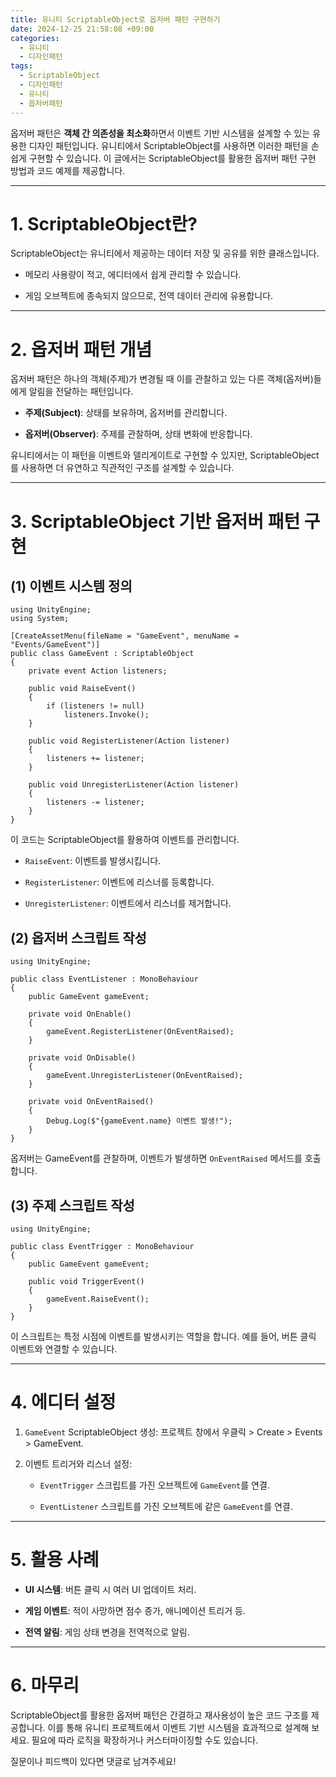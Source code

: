 ```yaml
---
title: 유니티 ScriptableObject로 옵저버 패턴 구현하기
date: 2024-12-25 21:58:08 +09:00
categories:
  - 유니티
  - 디자인패턴
tags:
  - ScriptableObject
  - 디자인패턴
  - 유니티
  - 옵저버패턴
---
```


옵저버 패턴은 **객체 간 의존성을 최소화**하면서 이벤트 기반 시스템을 설계할 수 있는 유용한 디자인 패턴입니다. 유니티에서 ScriptableObject를 사용하면 이러한 패턴을 손쉽게 구현할 수 있습니다. 이 글에서는 ScriptableObject를 활용한 옵저버 패턴 구현 방법과 코드 예제를 제공합니다.

---

# 1. ScriptableObject란?

ScriptableObject는 유니티에서 제공하는 데이터 저장 및 공유를 위한 클래스입니다.

- 메모리 사용량이 적고, 에디터에서 쉽게 관리할 수 있습니다.
    
- 게임 오브젝트에 종속되지 않으므로, 전역 데이터 관리에 유용합니다.
    

---

# 2. 옵저버 패턴 개념

옵저버 패턴은 하나의 객체(주제)가 변경될 때 이를 관찰하고 있는 다른 객체(옵저버)들에게 알림을 전달하는 패턴입니다.

- **주제(Subject)**: 상태를 보유하며, 옵저버를 관리합니다.
    
- **옵저버(Observer)**: 주제를 관찰하며, 상태 변화에 반응합니다.
    

유니티에서는 이 패턴을 이벤트와 델리게이트로 구현할 수 있지만, ScriptableObject를 사용하면 더 유연하고 직관적인 구조를 설계할 수 있습니다.

---

# 3. ScriptableObject 기반 옵저버 패턴 구현

## (1) 이벤트 시스템 정의

```
using UnityEngine;
using System;

[CreateAssetMenu(fileName = "GameEvent", menuName = "Events/GameEvent")]
public class GameEvent : ScriptableObject
{
    private event Action listeners;

    public void RaiseEvent()
    {
        if (listeners != null)
            listeners.Invoke();
    }

    public void RegisterListener(Action listener)
    {
        listeners += listener;
    }

    public void UnregisterListener(Action listener)
    {
        listeners -= listener;
    }
}
```

이 코드는 ScriptableObject를 활용하여 이벤트를 관리합니다.

- `RaiseEvent`: 이벤트를 발생시킵니다.
    
- `RegisterListener`: 이벤트에 리스너를 등록합니다.
    
- `UnregisterListener`: 이벤트에서 리스너를 제거합니다.
    

## (2) 옵저버 스크립트 작성

```
using UnityEngine;

public class EventListener : MonoBehaviour
{
    public GameEvent gameEvent;

    private void OnEnable()
    {
        gameEvent.RegisterListener(OnEventRaised);
    }

    private void OnDisable()
    {
        gameEvent.UnregisterListener(OnEventRaised);
    }

    private void OnEventRaised()
    {
        Debug.Log($"{gameEvent.name} 이벤트 발생!");
    }
}
```

옵저버는 GameEvent를 관찰하며, 이벤트가 발생하면 `OnEventRaised` 메서드를 호출합니다.

## (3) 주제 스크립트 작성

```
using UnityEngine;

public class EventTrigger : MonoBehaviour
{
    public GameEvent gameEvent;

    public void TriggerEvent()
    {
        gameEvent.RaiseEvent();
    }
}
```

이 스크립트는 특정 시점에 이벤트를 발생시키는 역할을 합니다. 예를 들어, 버튼 클릭 이벤트와 연결할 수 있습니다.

---

# 4. 에디터 설정

1. `GameEvent` ScriptableObject 생성: 프로젝트 창에서 우클릭 > Create > Events > GameEvent.
    
2. 이벤트 트리거와 리스너 설정:
    
    - `EventTrigger` 스크립트를 가진 오브젝트에 `GameEvent`를 연결.
        
    - `EventListener` 스크립트를 가진 오브젝트에 같은 `GameEvent`를 연결.
        

---

# 5. 활용 사례

- **UI 시스템**: 버튼 클릭 시 여러 UI 업데이트 처리.
    
- **게임 이벤트**: 적이 사망하면 점수 증가, 애니메이션 트리거 등.
    
- **전역 알림**: 게임 상태 변경을 전역적으로 알림.
    

---

# 6. 마무리

ScriptableObject를 활용한 옵저버 패턴은 간결하고 재사용성이 높은 코드 구조를 제공합니다. 이를 통해 유니티 프로젝트에서 이벤트 기반 시스템을 효과적으로 설계해 보세요. 필요에 따라 로직을 확장하거나 커스터마이징할 수도 있습니다.

질문이나 피드백이 있다면 댓글로 남겨주세요!